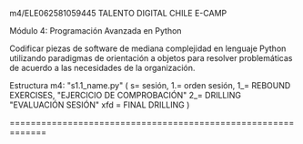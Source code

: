 m4/ELE062581059445 TALENTO DIGITAL CHILE E-CAMP

Módulo 4: Programación Avanzada en Python

Codificar piezas de software de mediana complejidad en lenguaje Python
utilizando paradigmas de orientación a objetos para resolver problemáticas
de acuerdo a las necesidades de la organización.

Estructura m4: "s1.1_name.py"
( s= sesión, 1.= orden sesión, 1_= REBOUND EXERCISES, 
"EJERCICIO DE COMPROBACIÓN" 2_= DRILLING "EVALUACIÓN SESIÓN" 
xfd = FINAL DRILLING )

=============================================================
